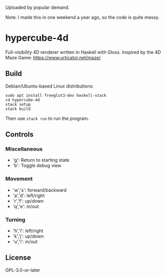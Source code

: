 Uploaded by popular demand.

Note: I made this in one weekend a year ago, so the code is quite messy.

hypercube-4d
=========

Full-visibility 4D renderer written in Haskell with Gloss. Inspired by the 4D Maze Game: <https://www.urticator.net/maze/>

Build
-----

Debian/Ubuntu-based Linux distributions:

```
sudo apt install freeglut3-dev haskell-stack
cd hypercube-4d
stack setup
stack build
```
Then use `stack run` to run the program.

Controls
--------

### Miscellaneous
- 'g': Return to starting state
- 'b': Toggle debug view

### Movement
- 'w','s': forward/backward
- 'a','d': left/right
- 'r','f': up/down
- 'q','e': in/out

### Turning
- 'h','l': left/right
- 'k','j': up/down
- 'u','i': in/out

License
-------

GPL-3.0-or-later
